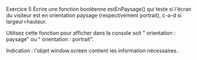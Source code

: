 Exercice 5
Écrire une fonction booléenne estEnPaysage() qui teste si l'écran du visiteur est en orientation paysage (respectivement portrait), c-a-d si largeur>hauteur.

Utilisez cette fonction pour afficher dans la console soit " orientation : paysage" ou " orientation : portrait".

Indication : l'objet window.screen contient les information nécessaires..
